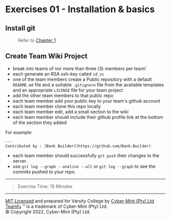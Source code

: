 # Exercises 01 - Installation & basics

## Install git

> Refer to [Chapter 1](./chapter-01.md)

## Create Team Wiki Project
* break into teams of nor more than three (3) members per team!
* each generate an RSA ssh-key called `id_vc`
* one of the team members create a Public repository with a default `README.md` file and a suitable `.gitignore` file from the available templates and an appropriate `LICENSE` file for your team project
* add the other team members to that public repo
* each team member add your public key to your team's github account
* each team member clone this repo locally
* each team member edit, add a small section to the wiki
* each team member should include their github profile link at the bottom of the section they added

For example:
```
---
Contributed by : [Bank Builder](https://github.com/Bank-Builder)
```
* each team member should successfully `git push` their changes to the server.
* use `git log --graph --oneline --all` or `git log --graph` to see the commits pushed to your repo.

---
> Exercise Time: 15 Minutes


---
[MIT Licensed](LICENSE) and prepared for Varsity College by [Cyber-Mint (Pty) Ltd](https://www.cyber-mint.com)<br>
[Teamfu](https://teamfu.tech) &trade; is a trademark of Cyber-Mint (Pty) Ltd.<br>
&copy; Copyright 2022, Cyber-Mint (Pty) Ltd.